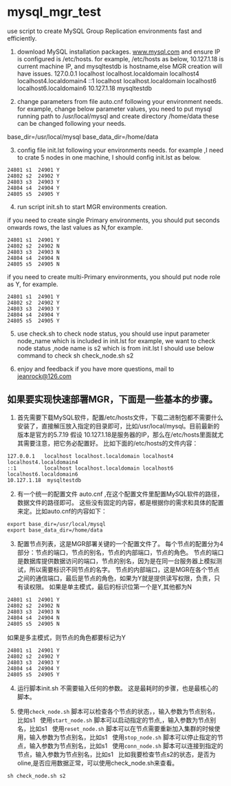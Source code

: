 # mysql_mgr_test
use script to create MySQL Group Replication environments fast and efficiently.

1. download MySQL installation packages. www.mysql.com and ensure IP is configured is /etc/hosts.
for example, /etc/hosts as below, 10.127.1.18 is current machine IP, and mysqltestdb is hostname,else MGR creation will have issues.
127.0.0.1   localhost localhost.localdomain localhost4 localhost4.localdomain4
::1         localhost localhost.localdomain localhost6 localhost6.localdomain6
10.127.1.18  mysqltestdb

2. change parameters from file auto.cnf following your environment needs.
for example, change below parameter values, you need to put mysql running path to /usr/local/mysql and create directory /home/data
these can be changed following your needs.

base_dir=/usr/local/mysql
base_data_dir=/home/data

3. config file init.lst following your environments needs.
for example ,I need to crate 5 nodes in one machine, I should config init.lst as below.
```
24801 s1  24901 Y
24802 s2  24902 Y 
24803 s3  24903 Y 
24804 s4  24904 Y
24805 s5  24905 Y 
```
4. run script init.sh to start MGR environments creation.

if you need to create single Primary environments, you should put seconds onwards rows, the last values as N,for example.
```
24801 s1  24901 Y
24802 s2  24902 N 
24803 s3  24903 N 
24804 s4  24904 N
24805 s5  24905 N
```
if you need to create multi-Primary environments, you should put node role as Y, for example.
```
24801 s1  24901 Y
24802 s2  24902 Y 
24803 s3  24903 Y 
24804 s4  24904 Y
24805 s5  24905 Y 
```

5. use check.sh to check node status, you should use input parameter node_name which is included in init.lst
for example, we want to check node status ,node name is s2 which is from init.lst
I should use below command to check
sh check_node.sh s2

6. enjoy and feedback if you have more questions, mail to jeanrock@126.com




## 如果要实现快速部署MGR，下面是一些基本的步骤。
1. 首先需要下载MySQL软件，配置/etc/hosts文件，下载二进制包都不需要什么安装了，直接解压放入指定的目录即可，比如/usr/local/mysql。目前最新的版本是官方的5.7.19
假设 10.127.1.18是服务器的IP，那么在/etc/hosts里面就尤其需要注意，把它务必配置好。
比如下面的/etc/hosts的文件内容：
```
127.0.0.1   localhost localhost.localdomain localhost4 localhost4.localdomain4
::1         localhost localhost.localdomain localhost6 localhost6.localdomain6
10.127.1.18  mysqltestdb
```
2. 有一个统一的配置文件 auto.cnf ,在这个配置文件里配置MySQL软件的路径，数据文件的路径即可。
这些没有固定的内容，都是根据你的需求和具体的配置来定。比如auto.cnf的内容如下：
```
export base_dir=/usr/local/mysql
export base_data_dir=/home/data
```
3. 配置节点列表，这是MGR部署关键的一个配置文件了。
每个节点的配置分为4部分：节点的端口，节点的别名，节点的内部端口，节点的角色。
节点的端口是数据库提供数据访问的端口，节点的别名，因为是在同一台服务器上模拟测试，所以需要标识不同节点的名字。
节点的内部端口，这是MGR在各个节点之间的通信端口，最后是节点的角色，如果为Y就是提供读写权限，负责，只有读权限。
如果是单主模式，最后的标识位第一个是Y,其他都为N
```
24801 s1  24901 Y
24802 s2  24902 N 
24803 s3  24903 N 
24804 s4  24904 N
24805 s5  24905 N
```
如果是多主模式，则节点的角色都要标记为Y
```
24801 s1  24901 Y
24802 s2  24902 Y 
24803 s3  24903 Y 
24804 s4  24904 Y
24805 s5  24905 Y 
```
4. 运行脚本init.sh 不需要输入任何的参数。
这是最耗时的步骤，也是最核心的脚本。

5. 使用`check_node.sh` 脚本可以检查各个节点的状态，，输入参数为节点别名，比如s1
   使用`start_node.sh` 脚本可以启动指定的节点,，输入参数为节点别名，比如s1
   使用`reset_node.sh` 脚本可以在节点需要重新加入集群的时候使用，输入参数为节点别名，比如s1
   使用`stop_node.sh`  脚本可以停止指定的节点，输入参数为节点别名，比如s1
   使用`conn_node.sh`  脚本可以连接到指定的节点，输入参数为节点别名，比如s1   
比如我要检查节点s2的状态，是否为oline,是否应用数据正常，可以使用check_node.sh来查看。
```
sh check_node.sh s2
```
